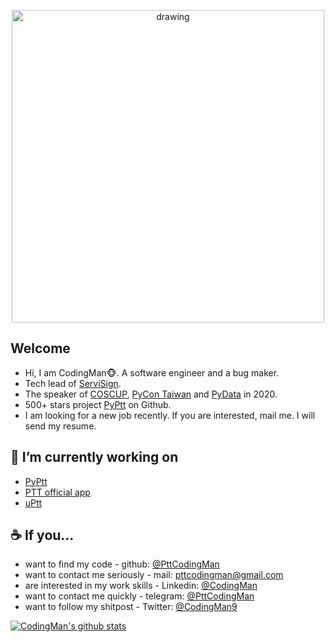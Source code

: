 <p align="center">
<a href="https://www.facebook.com/PttCodingMan/"><img src="https://i.imgur.com/OMrWe1l.gif" alt="drawing" width="500" style="vertical-align:middle"/></a>
</p>

## Welcome
* Hi, I am CodingMan🐵. A software engineer and a bug maker.
* Tech lead of [ServiSign](https://www.changingtec.com/servisign.html).
* The speaker of [COSCUP](https://coscup.org/2020/zh-TW/agenda/CFNNFA), [PyCon Taiwan](https://tw.pycon.org/2020/zh-hant/conference/talk/1124347947245371715/) and [PyData](https://pydata.org/taipei2020/program/talk-2/) in 2020.
* 500+ stars project [PyPtt](https://github.com/PttCodingMan/PyPtt) on Github.
* I am looking for a new job recently. If you are interested, mail me. I will send my resume.

## 🔭 I’m currently working on   
  * [PyPtt](https://github.com/PttCodingMan/PyPtt)
  * [PTT official app](https://github.com/Ptt-official-app)
  * [uPtt](https://github.com/uPtt-messenger/uPtt)
  
## ☕ If you...
* want to find my code - github: [@PttCodingMan](https://github.com/PttCodingMan)  
* want to contact me seriously - mail: [pttcodingman@gmail.com](mailto:pttcodingman@gmail.com)  
* are interested in my work skills - Linkedin: [@CodingMan](https://www.linkedin.com/in/codingman/)  
* want to contact me quickly - telegram: [@PttCodingMan](https://t.me/PttCodingMan)  
* want to follow my shitpost - Twitter: [@CodingMan9](https://twitter.com/CodingMan9)  

[![CodingMan's github stats](https://github-readme-stats.vercel.app/api?username=PttCodingMan&count_private=true&theme=dark)](https://github.com/PttCodingMan)  
